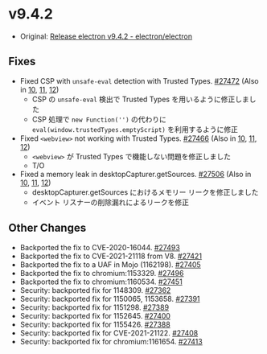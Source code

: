 # v9.4.2

- Original: [Release electron v9.4.2 - electron/electron](https://github.com/electron/electron/releases/tag/v9.4.2)

## Fixes

- Fixed CSP with `unsafe-eval` detection with Trusted Types. [#27472](https://github.com/electron/electron/pull/27472) (Also in [10](https://github.com/electron/electron/pull/27468), [11](https://github.com/electron/electron/pull/27469), [12](https://github.com/electron/electron/pull/27471))
  - CSP の `unsafe-eval` 検出で Trusted Types を用いるように修正しました
  - CSP 処理で `new Function('')` の代わりに `eval(window.trustedTypes.emptyScript)` を利用するように修正
- Fixed `<webview>` not working with Trusted Types. [#27466](https://github.com/electron/electron/pull/27466) (Also in [10](https://github.com/electron/electron/pull/27465), [11](https://github.com/electron/electron/pull/27464), [12](https://github.com/electron/electron/pull/27467))
  - `<webview>` が Trusted Types で機能しない問題を修正しました
  - T/O
- Fixed a memory leak in desktopCapturer.getSources. [#27506](https://github.com/electron/electron/pull/27506) (Also in [10](https://github.com/electron/electron/pull/27057), [11](https://github.com/electron/electron/pull/27056), [12](https://github.com/electron/electron/pull/27058))
  - desktopCapturer.getSources におけるメモリー リークを修正しました
  - イベント リスナーの削除漏れによるリークを修正

## Other Changes

- Backported the fix to CVE-2020-16044. [#27493](https://github.com/electron/electron/pull/27493)
- Backported the fix to CVE-2021-21118 from V8. [#27421](https://github.com/electron/electron/pull/27421)
- Backported the fix to a UAF in Mojo (1162198). [#27405](https://github.com/electron/electron/pull/27405)
- Backported the fix to chromium:1153329. [#27496](https://github.com/electron/electron/pull/27496)
- Backported the fix to chromium:1160534. [#27451](https://github.com/electron/electron/pull/27451)
- Security: backported fix for 1148309. [#27362](https://github.com/electron/electron/pull/27362)
- Security: backported fix for 1150065, 1153658. [#27391](https://github.com/electron/electron/pull/27391)
- Security: backported fix for 1151298. [#27389](https://github.com/electron/electron/pull/27389)
- Security: backported fix for 1152645. [#27400](https://github.com/electron/electron/pull/27400)
- Security: backported fix for 1155426. [#27388](https://github.com/electron/electron/pull/27388)
- Security: backported fix for CVE-2021-21122. [#27408](https://github.com/electron/electron/pull/27408)
- Security: backported fix for chromium:1161654. [#27413](https://github.com/electron/electron/pull/27413)
